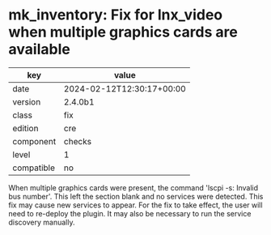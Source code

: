 [//]: # (werk v2)
# mk_inventory: Fix for lnx_video when multiple graphics cards are available

key        | value
---------- | ---
date       | 2024-02-12T12:30:17+00:00
version    | 2.4.0b1
class      | fix
edition    | cre
component  | checks
level      | 1
compatible | no

When multiple graphics cards were present, the command 'lscpi -s: Invalid bus number'.
This left the section blank and no services were detected.
This fix may cause new services to appear.
For the fix to take effect, the user will need to re-deploy the plugin.
It may also be necessary to run the service discovery manually.
